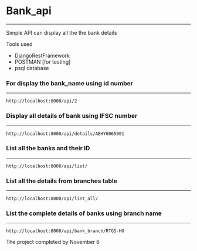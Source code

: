 # Bank_api
___________
Simple API can display all the the bank details 

Tools used
* DjangoRestFramework 
* POSTMAN [for testing]
* psql database 


### For display the bank_name using id number
_____________
```
http://localhost:8000/api/2
```

### Display all details of bank using IFSC number
______________
```
http://localhost:8000/api/details/ABHY0065001
```

### List all the banks and their ID
______________
```
http://localhost:8000/api/list/
```
### List all the details from branches table
__________________
```
http://localhost:8000/api/list_all/
```

### List the complete details of banks using branch name
__________________

```
http://localhost:8000/api/bank_branch/RTGS-HO
```


The project completed by November 6

